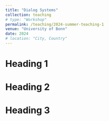 ```yaml
---
title: "Dialog Systems"
collection: teaching
# type: "Workshop"
permalink: /teaching/2024-summer-teaching-1
venue: "University of Bonn"
date: 2024
# location: "City, Country"
---
```


<!-- This is a description of a teaching experience. You can use markdown like any other post. -->

Heading 1
======

Heading 2
======

Heading 3
======
